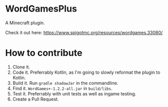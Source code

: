 # WordGamesPlus
A Minecraft plugin. 

Check it out here: https://www.spigotmc.org/resources/wordgames.33080/

# How to contribute

1. Clone it.
2. Code it. Preferrably Kotlin, as I'm going to slowly reformat the plugin to Kotlin. 
3. Build it. Run `gradle shadowJar` in the commandline.
4. Find it. `WordGames+-1.2.2-all.jar` in `build/libs`. 
5. Test it. Preferrably with unit tests as well as ingame testing. 
6. Create a Pull Request. 
